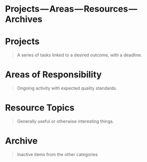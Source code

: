 Projects — Areas — Resources — Archives
=======================================

# Projects
> A series of tasks linked to a desired outcome, with a deadline.

# Areas of Responsibility
> Ongoing activity with expected quality standards.

# Resource Topics
> Generally useful or otherwise interesting things.

# Archive
> Inactive items from the other categories

